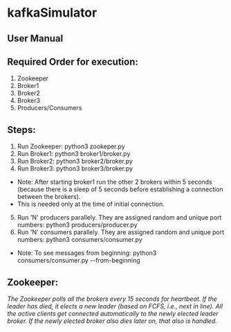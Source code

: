 # kafkaSimulator

## User Manual

## Required Order for execution:

1. Zookeeper
2. Broker1
3. Broker2
4. Broker3
5. Producers/Consumers

## Steps:

1. Run Zookeeper: python3 zookeper.py
2. Run Broker1: python3 broker1/broker.py
3. Run Broker2: python3 broker2/broker.py
4. Run Broker3: python3 broker3/broker.py

- Note: After starting broker1 run the other 2 brokers within 5 seconds (because there is a sleep of 5 seconds before establishing a connection between the brokers).
- This is needed only at the time of initial connection.

5. Run 'N' producers parallely. They are assigned random and unique port numbers: python3 producers/producer.py
6. Run 'N' consumers parallely. They are assigned random and unique port numbers: python3 consumers/consumer.py
- Note: To see messages from beginning: python3 consumers/consumer.py --from-beginning

## Zookeeper:

_The Zookeeper polls all the brokers every 15 seconds for heartbeat. If the leader has died, it elects a new leader (based on FCFS, i.e., next in line). All the active clients get connected automatically to the newly elected leader broker. If the newly elected broker also dies later on, that also is handled._
